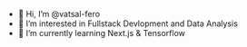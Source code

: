 - 👋 Hi, I’m @vatsal-fero
- 👀 I’m interested in Fullstack Devlopment and Data Analysis
- 🌱 I’m currently learning Next.js & Tensorflow

<!---
vatsal-fero/vatsal-fero is a ✨ special ✨ repository because its `README.md` (this file) appears on your GitHub profile.
You can click the Preview link to take a look at your changes.
--->
